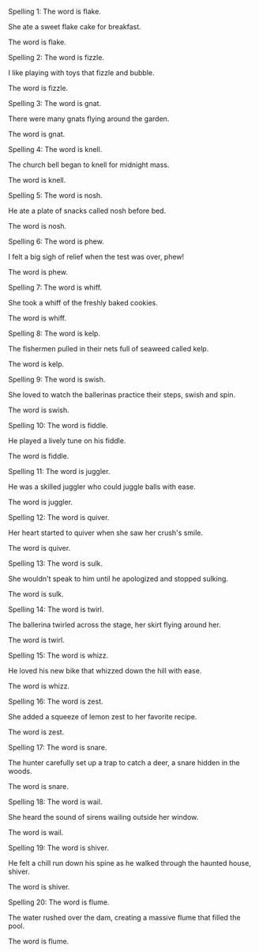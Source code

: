 Spelling 1: The word is flake.

She ate a sweet flake cake for breakfast.

The word is flake.

Spelling 2: The word is fizzle.

I like playing with toys that fizzle and bubble.

The word is fizzle.

Spelling 3: The word is gnat.

There were many gnats flying around the garden.

The word is gnat.

Spelling 4: The word is knell.

The church bell began to knell for midnight mass.

The word is knell.

Spelling 5: The word is nosh.

He ate a plate of snacks called nosh before bed.

The word is nosh.

Spelling 6: The word is phew.

I felt a big sigh of relief when the test was over, phew!

The word is phew.

Spelling 7: The word is whiff.

She took a whiff of the freshly baked cookies.

The word is whiff.

Spelling 8: The word is kelp.

The fishermen pulled in their nets full of seaweed called kelp.

The word is kelp.

Spelling 9: The word is swish.

She loved to watch the ballerinas practice their steps, swish and spin.

The word is swish.

Spelling 10: The word is fiddle.

He played a lively tune on his fiddle.

The word is fiddle.

Spelling 11: The word is juggler.

He was a skilled juggler who could juggle balls with ease.

The word is juggler.

Spelling 12: The word is quiver.

Her heart started to quiver when she saw her crush's smile.

The word is quiver.

Spelling 13: The word is sulk.

She wouldn't speak to him until he apologized and stopped sulking.

The word is sulk.

Spelling 14: The word is twirl.

The ballerina twirled across the stage, her skirt flying around her.

The word is twirl.

Spelling 15: The word is whizz.

He loved his new bike that whizzed down the hill with ease.

The word is whizz.

Spelling 16: The word is zest.

She added a squeeze of lemon zest to her favorite recipe.

The word is zest.

Spelling 17: The word is snare.

The hunter carefully set up a trap to catch a deer, a snare hidden in the woods.

The word is snare.

Spelling 18: The word is wail.

She heard the sound of sirens wailing outside her window.

The word is wail.

Spelling 19: The word is shiver.

He felt a chill run down his spine as he walked through the haunted house, shiver.

The word is shiver.

Spelling 20: The word is flume.

The water rushed over the dam, creating a massive flume that filled the pool.

The word is flume.